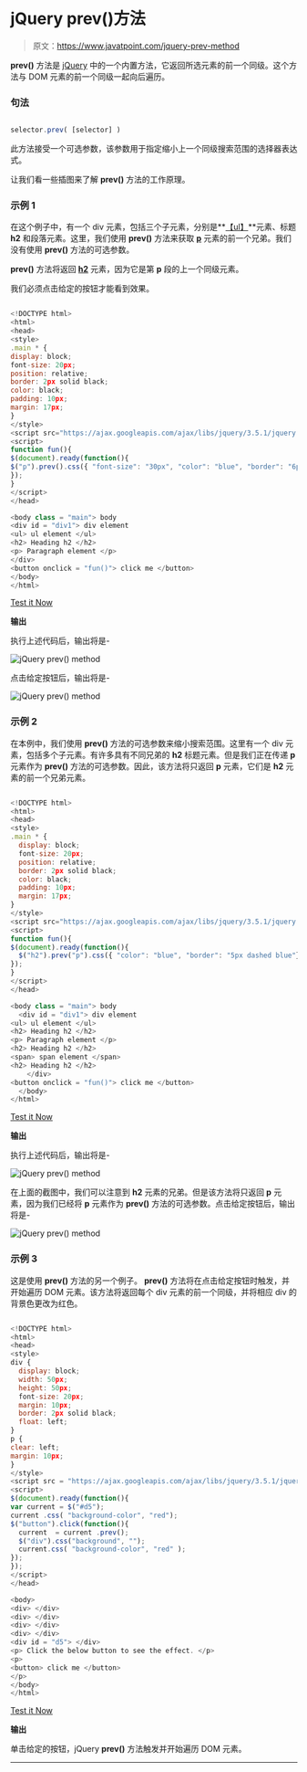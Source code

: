 # jQuery prev()方法

> 原文：<https://www.javatpoint.com/jquery-prev-method>

**prev()** 方法是 [jQuery](https://www.javatpoint.com/jquery-tutorial) 中的一个内置方法，它返回所选元素的前一个同级。这个方法与 DOM 元素的前一个同级一起向后遍历。

### 句法

```js

selector.prev( [selector] )

```

此方法接受一个可选参数，该参数用于指定缩小上一个同级搜索范围的选择器表达式。

让我们看一些插图来了解 **prev()** 方法的工作原理。

### 示例 1

在这个例子中，有一个 div 元素，包括三个子元素，分别是**[【ul】](https://www.javatpoint.com/html-unordered-list)**元素、标题 **h2** 和段落元素。这里，我们使用 **prev()** 方法来获取 **[p](https://www.javatpoint.com/html-paragraph)** 元素的前一个兄弟。我们没有使用 **prev()** 方法的可选参数。

**prev()** 方法将返回 **[h2](https://www.javatpoint.com/html-heading)** 元素，因为它是第 **p** 段的上一个同级元素。

我们必须点击给定的按钮才能看到效果。

```js

<!DOCTYPE html>
<html>
<head>
<style>
.main * {
display: block;
font-size: 20px;
position: relative;
border: 2px solid black;
color: black;
padding: 10px;
margin: 17px;
}
</style>
<script src="https://ajax.googleapis.com/ajax/libs/jquery/3.5.1/jquery.min.js"></script>
<script>
function fun(){
$(document).ready(function(){
$("p").prev().css({ "font-size": "30px", "color": "blue", "border": "6px dashed blue"});
});
}
</script>
</head>

<body class = "main"> body
<div id = "div1"> div element
<ul> ul element </ul>
<h2> Heading h2 </h2>
<p> Paragraph element </p>
</div>
<button onclick = "fun()"> click me </button>
</body>
</html>

```

[Test it Now](https://www.javatpoint.com/oprweb/test.jsp?filename=jquery-prev-method1)

**输出**

执行上述代码后，输出将是-

![jQuery prev() method](img/a045a80896c23e9627181c5476c986b1.png)

点击给定按钮后，输出将是-

![jQuery prev() method](img/b4055f740ae9e37276c28b8e914cb39c.png)

### 示例 2

在本例中，我们使用 **prev()** 方法的可选参数来缩小搜索范围。这里有一个 div 元素，包括多个子元素。有许多具有不同兄弟的 **h2** 标题元素。但是我们正在传递 **p** 元素作为 **prev()** 方法的可选参数。因此，该方法将只返回 **p** 元素，它们是 **h2** 元素的前一个兄弟元素。

```js

<!DOCTYPE html>
<html>
<head>
<style>
.main * { 
  display: block;
  font-size: 20px;
  position: relative;
  border: 2px solid black;
  color: black; 
  padding: 10px;
  margin: 17px;
}
</style>
<script src="https://ajax.googleapis.com/ajax/libs/jquery/3.5.1/jquery.min.js"></script>
<script>
function fun(){
$(document).ready(function(){
  $("h2").prev("p").css({ "color": "blue", "border": "5px dashed blue"});
});
}
</script>
</head>

<body class = "main"> body
  <div id = "div1"> div element
<ul> ul element </ul>
<h2> Heading h2 </h2>
<p> Paragraph element </p>
<h2> Heading h2 </h2>
<span> span element </span>
<h2> Heading h2 </h2>
	</div>
<button onclick = "fun()"> click me </button>
  </body>
</html>

```

[Test it Now](https://www.javatpoint.com/oprweb/test.jsp?filename=jquery-prev-method2)

**输出**

执行上述代码后，输出将是-

![jQuery prev() method](img/32d19043580ba11700ef1eb98d3f4039.png)

在上面的截图中，我们可以注意到 **h2** 元素的兄弟。但是该方法将只返回 **p** 元素，因为我们已经将 **p** 元素作为 **prev()** 方法的可选参数。点击给定按钮后，输出将是-

![jQuery prev() method](img/e4200d080672abbd9cc3087238d5518f.png)

### 示例 3

这是使用 **prev()** 方法的另一个例子。 **prev()** 方法将在点击给定按钮时触发，并开始遍历 DOM 元素。该方法将返回每个 div 元素的前一个同级，并将相应 div 的背景色更改为红色。

```js

<!DOCTYPE html>
<html>
<head>
<style>
div { 
  display: block;
  width: 50px;
  height: 50px;
  font-size: 20px;
  margin: 10px;
  border: 2px solid black;
  float: left;
}
p {
clear: left;
margin: 10px;
}
</style>
<script src = "https://ajax.googleapis.com/ajax/libs/jquery/3.5.1/jquery.min.js"> </script>
<script>
$(document).ready(function(){
var current = $("#d5");
current .css( "background-color", "red");
$("button").click(function(){
  current  = current .prev();
  $("div").css("background", "");
  current.css( "background-color", "red" );
});
});
</script>
</head>

<body>
<div> </div>
<div> </div>
<div> </div>
<div> </div>
<div id = "d5"> </div>
<p> Click the below button to see the effect. </p>
<p>
<button> click me </button>
</p>
</body>
</html>

```

[Test it Now](https://www.javatpoint.com/oprweb/test.jsp?filename=jquery-prev-method3)

**输出**

单击给定的按钮，jQuery **prev()** 方法触发并开始遍历 DOM 元素。

* * *